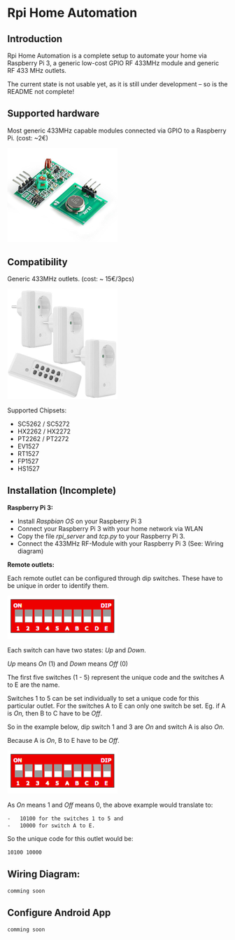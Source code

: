 Rpi Home Automation
======

Introduction
------------

Rpi Home Automation is a complete setup to automate your home via Raspberry Pi 3, a generic low-cost GPIO RF 433MHz module and generic RF 433 MHz outlets.

The current state is not usable yet, as it is still under development – so is the README not complete!

Supported hardware
------------

Most generic 433MHz capable modules connected via GPIO to a Raspberry Pi. (cost: ~2€)

<img src="readme/433MHzRF.png" width="50%" height="50%">

Compatibility
------------

Generic 433MHz outlets. (cost: ~ 15€/3pcs)

<img src="readme/433MHzoutlet.png" width="50%" height="50%">

Supported Chipsets:

-   SC5262 / SC5272
-   HX2262 / HX2272
-   PT2262 / PT2272
-   EV1527
-   RT1527
-   FP1527
-   HS1527

Installation (Incomplete)
------------

**Raspberry Pi 3:**

-   Install *Raspbian OS* on your Raspberry Pi 3
-   Connect your Raspberry Pi 3 with your home network via WLAN
-   Copy the file *rpi\_server* and *tcp.py* to your Raspberry Pi 3.
-   Connect the 433MHz RF-Module with your Raspberry Pi 3 (See: Wiring diagram)

**Remote outlets:**

Each remote outlet can be configured through dip switches. These have to be unique in order to identify them.

<img src="readme/dipswitch.png" width="50%" height="50%">

Each switch can have two states: *Up* and *Down*.

*Up* means *On* (1) and *Down* means *Off* (0)

The first five switches (1 - 5) represent the unique code and the switches A to E are the name.

Switches 1 to 5 can be set individually to set a unique code for this particular outlet. For the switches A to E can only one switch be set. Eg. if A is *On,* then B to C have to be *Off*.

So in the example below, dip switch 1 and 3 are *On* and switch A is also *On*.

Because A is *On*, B to E have to be *Off*.

<img src="readme/dipswitch_example.png" width="50%" height="50%">

As *On* means 1 and *Off* means 0, the above example would translate to:
```
-   10100 for the switches 1 to 5 and
-   10000 for switch A to E.
```
So the unique code for this outlet would be:
```
10100 10000
```

Wiring Diagram:
---------------
```
comming soon
```

Configure Android App
---------------------
```
comming soon
```